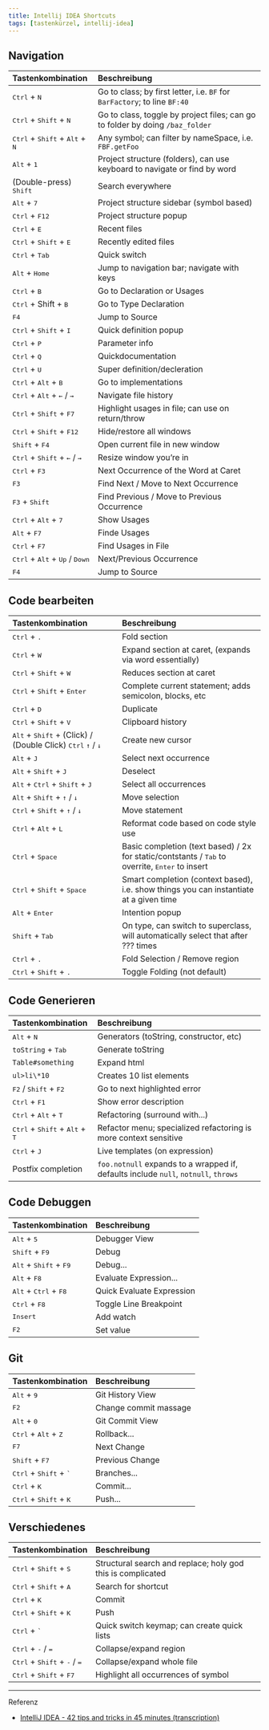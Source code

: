 ```yaml
---
title: Intellij IDEA Shortcuts
tags: [tastenkürzel, intellij-idea]
---
```


## Navigation

| Tastenkombination                                                  | Beschreibung                                                                  |
|:-------------------------------------------------------------------|:------------------------------------------------------------------------------|
| <kbd>Ctrl</kbd> + <kbd>N</kbd>                                     | Go to class; by first letter, i.e. `BF` for `BarFactory`; to line `BF:40`     |
| <kbd>Ctrl</kbd> + <kbd>Shift</kbd> + <kbd>N</kbd>                  | Go to class, toggle by project files; can go to folder by doing `/baz_folder` |
| <kbd>Ctrl</kbd> + <kbd>Shift</kbd> + <kbd>Alt</kbd> + <kbd>N</kbd> | Any symbol; can filter by nameSpace, i.e. `FBF.getFoo`                        |
| <kbd>Alt</kbd> + <kbd>1</kbd>                                      | Project structure (folders), can use keyboard to navigate or find by word     |
| (Double-press) <kbd>Shift</kbd>                                    | Search everywhere                                                             |
| <kbd>Alt</kbd> + <kbd>7</kbd>                                      | Project structure sidebar (symbol based)                                      |
| <kbd>Ctrl</kbd> + <kbd>F12</kbd>                                   | Project structure popup                                                       |
| <kbd>Ctrl</kbd> + <kbd>E</kbd>                                     | Recent files                                                                  |
| <kbd>Ctrl</kbd> + <kbd>Shift</kbd> + <kbd>E</kbd>                  | Recently edited files                                                         |
| <kbd>Ctrl</kbd> + <kbd>Tab</kbd>                                   | Quick switch                                                                  |
| <kbd>Alt</kbd> + <kbd>Home</kbd>                                   | Jump to navigation bar; navigate with keys                                    |
| <kbd>Ctrl</kbd> + <kbd>B</kbd>                                     | Go to Declaration or Usages                                                   |
| <kbd>Ctrl</kbd> + Shift + <kbd>B</kbd>                             | Go to Type Declaration                                                        |
| <kbd>F4</kbd>                                                      | Jump to Source                                                                |
| <kbd>Ctrl</kbd> + <kbd>Shift</kbd> + <kbd>I</kbd>                  | Quick definition popup                                                        |
| <kbd>Ctrl</kbd> + <kbd>P</kbd>                                     | Parameter info                                                                |
| <kbd>Ctrl</kbd> + <kbd>Q</kbd>                                     | Quickdocumentation                                                            |
| <kbd>Ctrl</kbd> + <kbd>U</kbd>                                     | Super definition/decleration                                                  |
| <kbd>Ctrl</kbd> + <kbd>Alt</kbd> + <kbd>B</kbd>                    | Go to implementations                                                         |
| <kbd>Ctrl</kbd> + <kbd>Alt</kbd> + <kbd>←</kbd> / <kbd>→</kbd>     | Navigate file history                                                         |
| <kbd>Ctrl</kbd> + <kbd>Shift</kbd> + <kbd>F7</kbd>                 | Highlight usages in file; can use on return/throw                             |
| <kbd>Ctrl</kbd> + <kbd>Shift</kbd> + <kbd>F12</kbd>                | Hide/restore all windows                                                      |
| <kbd>Shift</kbd> + <kbd>F4</kbd>                                   | Open current file in new window                                               |
| <kbd>Ctrl</kbd> + <kbd>Shift</kbd> + <kbd>←</kbd> / <kbd>→</kbd>   | Resize window you’re in                                                       |
| <kbd>Ctrl</kbd> + <kbd>F3</kbd>                                    | Next Occurrence of the Word at Caret                                          |
| <kbd>F3</kbd>                                                      | Find Next / Move to Next Occurrence                                           |
| <kbd>F3</kbd> + <kbd>Shift</kbd>                                   | Find Previous / Move to Previous Occurrence                                   |
| <kbd>Ctrl</kbd> + <kbd>Alt</kbd> + <kbd>7</kbd>                    | Show Usages                                                                   |
| <kbd>Alt</kbd> + <kbd>F7</kbd>                                     | Finde Usages                                                                  |
| <kbd>Ctrl</kbd> + <kbd>F7</kbd>                                    | Find Usages in File                                                           |
| <kbd>Ctrl</kbd> + <kbd>Alt</kbd> + <kbd>Up</kbd> / <kbd>Down</kbd> | Next/Previous Occurrence                                                      |
| <kbd>F4</kbd>                                                      | Jump to Source                                                                |

## Code bearbeiten

| Tastenkombination                                                                                        | Beschreibung                                                                                                      |
|:---------------------------------------------------------------------------------------------------------|:------------------------------------------------------------------------------------------------------------------|
| <kbd>Ctrl</kbd> + <kbd>.</kbd>                                                                           | Fold section                                                                                                      |
| <kbd>Ctrl</kbd> + <kbd>W</kbd>                                                                           | Expand section at caret, (expands via word essentially)                                                           |
| <kbd>Ctrl</kbd> + <kbd>Shift</kbd> + <kbd>W</kbd>                                                        | Reduces section at caret                                                                                          |
| <kbd>Ctrl</kbd> + <kbd>Shift</kbd> + <kbd>Enter</kbd>                                                    | Complete current statement; adds semicolon, blocks, etc                                                           |
| <kbd>Ctrl</kbd> + <kbd>D</kbd>                                                                           | Duplicate                                                                                                         |
| <kbd>Ctrl</kbd> + <kbd>Shift</kbd> + <kbd>V</kbd>                                                        | Clipboard history                                                                                                 |
| <kbd>Alt</kbd> + <kbd>Shift</kbd> + (Click) / (Double Click) <kbd>Ctrl</kbd> <kbd>↑</kbd> / <kbd>↓</kbd> | Create new cursor                                                                                                 |
| <kbd>Alt</kbd> + <kbd>J</kbd>                                                                            | Select next occurrence                                                                                            |
| <kbd>Alt</kbd> + <kbd>Shift</kbd> + <kbd>J</kbd>                                                         | Deselect                                                                                                          |
| <kbd>Alt</kbd> + <kbd>Ctrl</kbd> + <kbd>Shift</kbd> + <kbd>J</kbd>                                       | Select all occurrences                                                                                            |
| <kbd>Alt</kbd> + <kbd>Shift</kbd> + <kbd>↑</kbd> / <kbd>↓</kbd>                                          | Move selection                                                                                                    |
| <kbd>Ctrl</kbd> + <kbd>Shift</kbd> + <kbd>↑</kbd> / <kbd>↓</kbd>                                         | Move statement                                                                                                    |
| <kbd>Ctrl</kbd> + <kbd>Alt</kbd> + <kbd>L</kbd>                                                          | Reformat code based on code style use                                                                             |
| <kbd>Ctrl</kbd> + <kbd>Space</kbd>                                                                       | Basic completion (text based) / 2x for static/contstants / <kbd>Tab</kbd> to overrite, <kbd>Enter</kbd> to insert |
| <kbd>Ctrl</kbd> + <kbd>Shift</kbd> + <kbd>Space</kbd>                                                    | Smart completion (context based), i.e. show things you can instantiate at a given time                            |
| <kbd>Alt</kbd> + <kbd>Enter</kbd>                                                                        | Intention popup                                                                                                   |
| <kbd>Shift</kbd> + <kbd>Tab</kbd>                                                                        | On type, can switch to superclass, will automatically select that after ??? times                                 |
| <kbd>Ctrl</kbd> + <kbd>.</kbd>                                                                           | Fold Selection / Remove region                                                                                    |
| <kbd>Ctrl</kbd> + <kbd>Shift</kbd> + <kbd>.</kbd>                                                        | Toggle Folding (not default)                                                                                      |

## Code Generieren

| Tastenkombination                                                  | Beschreibung                                                                        |
|:-------------------------------------------------------------------|:------------------------------------------------------------------------------------|
| <kbd>Alt</kbd> + <kbd>N</kbd>                                      | Generators (toString, constructor, etc)                                             |
| `toString` + <kbd>Tab</kbd>                                        | Generate toString                                                                   |
| `Table#something`                                                  | Expand html                                                                         |
| `ul>li\*10`                                                        | Creates 10 list elements                                                            |
| <kbd>F2</kbd> / <kbd>Shift</kbd> + <kbd>F2</kbd>                   | Go to next highlighted error                                                        |
| <kbd>Ctrl</kbd> + <kbd>F1</kbd>                                    | Show error description                                                              |
| <kbd>Ctrl</kbd> + <kbd>Alt</kbd> + <kbd>T</kbd>                    | Refactoring (surround with...)                                                      |
| <kbd>Ctrl</kbd> + <kbd>Shift</kbd> + <kbd>Alt</kbd> + <kbd>T</kbd> | Refactor menu; specialized refactoring is more context sensitive                    |
| <kbd>Ctrl</kbd> + <kbd>J</kbd>                                     | Live templates (on expression)                                                      |
| Postfix completion                                                 | `foo.notnull` expands to a wrapped if, defaults include `null`, `notnull`, `throws` |

## Code Debuggen

| Tastenkombination                                 | Beschreibung              |
|:--------------------------------------------------|:--------------------------|
| <kbd>Alt</kbd> + <kbd>5</kbd>                     | Debugger View             |
| <kbd>Shift</kbd> + <kbd>F9</kbd>                  | Debug                     |
| <kbd>Alt</kbd> + <kbd>Shift</kbd> + <kbd>F9</kbd> | Debug...                  |
| <kbd>Alt</kbd> + <kbd>F8</kbd>                    | Evaluate Expression...    |
| <kbd>Alt</kbd> + <kbd>Ctrl</kbd> + <kbd>F8</kbd>  | Quick Evaluate Expression |
| <kbd>Ctrl</kbd> + <kbd>F8</kbd>                   | Toggle Line Breakpoint    |
| <kbd>Insert</kbd>                                 | Add watch                 |
| <kbd>F2</kbd>                                     | Set value                 |

## Git

| Tastenkombination                                 | Beschreibung          |
|:--------------------------------------------------|:----------------------|
| <kbd>Alt</kbd> + <kbd>9</kbd>                     | Git History View      |
| <kbd>F2</kbd>                                     | Change commit massage |
| <kbd>Alt</kbd> + <kbd>0</kbd>                     | Git Commit View       |
| <kbd>Ctrl</kbd> + <kbd>Alt</kbd> + <kbd>Z</kbd>   | Rollback...           |
| <kbd>F7</kbd>                                     | Next Change           |
| <kbd>Shift</kbd> + <kbd>F7</kbd>                  | Previous Change       |
| <kbd>Ctrl</kbd> + <kbd>Shift</kbd> + <kbd>`</kbd> | Branches...           |
| <kbd>Ctrl</kbd> + <kbd>K</kbd>                    | Commit...             |
| <kbd>Ctrl</kbd> + <kbd>Shift</kbd> + <kbd>K</kbd> | Push...               |

## Verschiedenes

| Tastenkombination                                                | Beschreibung                                                |
|:-----------------------------------------------------------------|:------------------------------------------------------------|
| <kbd>Ctrl</kbd> + <kbd>Shift</kbd> + <kbd>S</kbd>                | Structural search and replace; holy god this is complicated |
| <kbd>Ctrl</kbd> + <kbd>Shift</kbd> + <kbd>A</kbd>                | Search for shortcut                                         |
| <kbd>Ctrl</kbd> + <kbd>K</kbd>                                   | Commit                                                      |
| <kbd>Ctrl</kbd> + <kbd>Shift</kbd> + <kbd>K</kbd>                | Push                                                        |
| <kbd>Ctrl</kbd> + <kbd>`</kbd>                                   | Quick switch keymap; can create quick lists                 |
| <kbd>Ctrl</kbd> + <kbd>-</kbd> / <kbd>=</kbd>                    | Collapse/expand region                                      |
| <kbd>Ctrl</kbd> + <kbd>Shift</kbd> + <kbd>-</kbd> / <kbd>=</kbd> | Collapse/expand whole file                                  |
| <kbd>Ctrl</kbd> + <kbd>Shift</kbd> + <kbd>F7</kbd>               | Highlight all occurrences of symbol                         |

* * *

Referenz

- [IntelliJ IDEA - 42 tips and tricks in 45 minutes (transcription)](https://www.reddit.com/r/programming/comments/36zj6q/intellij_idea_42_tips_and_tricks_in_45_minutes/crj521k)
